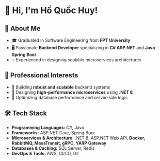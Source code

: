 # 👋 Hi, I'm Hồ Quốc Huy!

## 🚀 About Me
- 🎓 Graduated in Software Engineering from **FPT University**  
- 🖥️ Passionate **Backend Developer** specializing in **C# ASP.NET** and **Java Spring Boot**  
- 💡 Experienced in designing scalable microservices architectures  

## 💼 Professional Interests
- 🔹 Building **robust and scalable** backend systems  
- 🔹 Designing **high-performance microservices** using **.NET 8**  
- 🔹 Optimizing database performance and server-side logic  

## 🛠 Tech Stack
- **Programming Languages:** C#, Java  
- **Frameworks:** ASP.NET Core, Spring Boot  
- **Microservices & Architecture:** .NET 8, ASP.NET Web API, **Docker, RabbitMQ, MassTransit, gRPC, YARP Gateway**  
- **Databases & Caching:** SQL Server, Redis  
- **DevOps & Tools:** AWS, CI/CD, Git  
